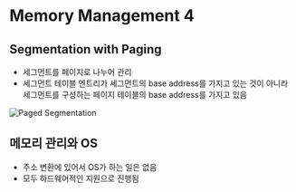 # Memory Management 4

## Segmentation with Paging

* 세그먼트를 페이지로 나누어 관리
* 세그먼트 테이블 엔트리가 세그먼트의 base address를 가지고 있는 것이 아니라 세그먼트를 구성하는 페이지 테이블의 base address를 가지고 있음

![Paged Segmentation](https://www.gatevidyalay.com/wp-content/uploads/2018/11/Segmented-Paging-Translating-Logical-Address-into-Physical-Address-Diagram.png)

## 메모리 관리와 OS

* 주소 변환에 있어서 OS가 하는 일은 없음
* 모두 하드웨어적인 지원으로 진행됨
